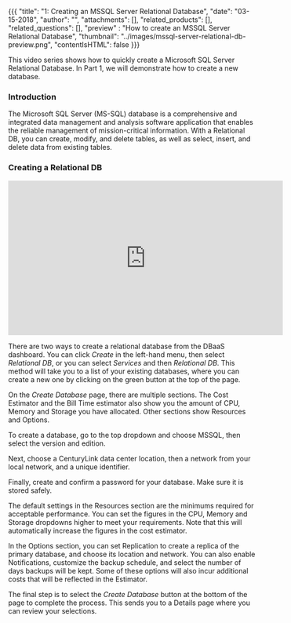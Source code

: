 {{{
  "title": "1: Creating an MSSQL Server Relational Database",
  "date": "03-15-2018",
  "author": "",
  "attachments": [],
  "related_products": [],
  "related_questions": [],
  "preview" : "How to create an MSSQL Server Relational Database",
  "thumbnail": "../images/mssql-server-relational-db-preview.png",
  "contentIsHTML": false
}}}

This video series shows how to quickly create a Microsoft SQL Server Relational Database. In Part 1, we will demonstrate how to create a new database.

### Introduction

The Microsoft SQL Server (MS-SQL) database is a comprehensive and integrated data management and analysis software application that enables the reliable management of mission-critical information. With a Relational DB, you can create, modify, and delete tables, as well as select, insert, and delete data from existing tables.

### Creating a Relational DB

<iframe width="560" height="315" src="https://player.vimeo.com/video/255618938" frameborder="0" allowfullscreen></iframe>

There are two ways to create a relational database from the DBaaS dashboard. You can click *Create* in the left-hand menu, then select *Relational DB*, or you can select *Services* and then *Relational DB*. This method will take you to a list of your existing databases, where you can create a new one by clicking on the green button at the top of the page.

On the *Create Database* page, there are multiple sections. The Cost Estimator and the Bill Time estimator also show you the amount of CPU, Memory and Storage you have allocated. Other sections show Resources and Options.

To create a database, go to the top dropdown and choose MSSQL, then select the version and edition.

Next, choose a CenturyLink data center location, then a network from your local network, and a unique identifier.

Finally, create and confirm a password for your database. Make sure it is stored safely.

The default settings in the Resources section are the minimums required for acceptable performance. You can set the figures in the CPU, Memory and Storage dropdowns higher to meet your requirements. Note that this will automatically increase the figures in the cost estimator.

In the Options section, you can set Replication to create a replica of the primary database, and choose its location and network. You can also enable Notifications, customize the backup schedule, and select the number of days backups will be kept. Some of these options will also incur additional costs that will be reflected in the Estimator.

The final step is to select the *Create Database* button at the bottom of the page to complete the process. This sends you to a Details page where you can review your selections.

